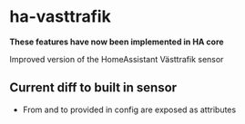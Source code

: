 # ha-vasttrafik

**These features have now been implemented in HA core**

Improved version of the HomeAssistant Västtrafik sensor

## Current diff to built in sensor
* From and to provided in config are exposed as attributes
